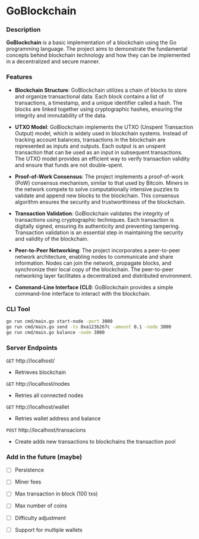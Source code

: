 # GoBlockchain

### Description

**GoBlockchain** is a basic implementation of a blockchain using the Go programming language. The project aims to demonstrate the fundamental concepts behind blockchain technology and how they can be implemented in a decentralized and secure manner.

### Features

- **Blockchain Structure**: GoBlockchain utilizes a chain of blocks to store and organize transactional data. Each block contains a list of transactions, a timestamp, and a unique identifier called a hash. The blocks are linked together using cryptographic hashes, ensuring the integrity and immutability of the data.


- **UTXO Model**: GoBlockchain implements the UTXO (Unspent Transaction Output) model, which is widely used in blockchain systems. Instead of tracking account balances, transactions in the blockchain are represented as inputs and outputs. Each output is an unspent transaction that can be used as an input in subsequent transactions. The UTXO model provides an efficient way to verify transaction validity and ensure that funds are not double-spent.

- **Proof-of-Work Consensus**: The project implements a proof-of-work (PoW) consensus mechanism, similar to that used by Bitcoin. Miners in the network compete to solve computationally intensive puzzles to validate and append new blocks to the blockchain. This consensus algorithm ensures the security and trustworthiness of the blockchain.


- **Transaction Validation**: GoBlockchain validates the integrity of transactions using cryptographic techniques. Each transaction is digitally signed, ensuring its authenticity and preventing tampering. Transaction validation is an essential step in maintaining the security and validity of the blockchain.


- **Peer-to-Peer Networking**: The project incorporates a peer-to-peer network architecture, enabling nodes to communicate and share information. Nodes can join the network, propagate  blocks, and synchronize their local copy of the blockchain. The peer-to-peer networking layer facilitates a decentralized and distributed environment.


- **Command-Line Interface (CLI)**: GoBlockchain provides a simple command-line interface to interact with the blockchain.

[//]: # (Users can create wallets, send transactions, mine blocks, and view the blockchain's current state. )



### CLI Tool

```bash
go run cmd/main.go start-node -port 3000
go run cmd/main.go send -to 0xa123b267c -amount 0.1 -node 3000
go run cmd/main.go balance -node 3000 
```

### Server Endpoints
 `GET` http://localhost/

- Retrieves blockchain 

`GET` http://localhost/nodes

- Retries all connected nodes

`GET` http://localhost/wallet

- Retries wallet address and balance

`POST` http://localhost/transacions
- Create adds new transactions to blockchains the transaction pool



### Add in the future (maybe)
- [ ] Persistence
- [ ] Miner fees
- [ ] Max transaction in block (100 txs)
- [ ] Max number of coins
- [ ] Difficulty adjustment
- [ ] Support for multiple wallets

